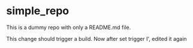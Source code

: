 # simple_repo

This is a dummy repo with only a README.md file.

This change should trigger a build.
Now after set trigger
I', edited it again
